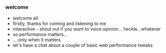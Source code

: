 ### welcome

- welcome all
- firstly, thanks for coming and listening to me
- interactive - shout out if you want to voice opinion... heckle...whatever
- so performance matters...
- ... only when it matters
- let's have a chat about a couple of basic web performance tweaks
